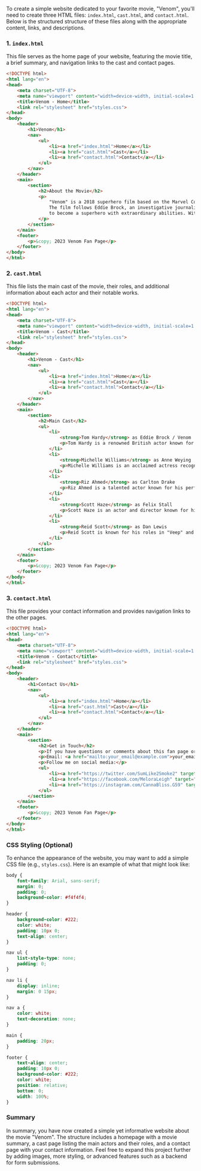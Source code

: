 To create a simple website dedicated to your favorite movie, "Venom", you'll need to create three HTML files: `index.html`, `cast.html`, and `contact.html`. Below is the structured structure of these files along with the appropriate content, links, and descriptions.

### 1. `index.html`

This file serves as the home page of your website, featuring the movie title, a brief summary, and navigation links to the cast and contact pages.

```html
<!DOCTYPE html>
<html lang="en">
<head>
    <meta charset="UTF-8">
    <meta name="viewport" content="width=device-width, initial-scale=1.0">
    <title>Venom - Home</title>
    <link rel="stylesheet" href="styles.css">
</head>
<body>
    <header>
        <h1>Venom</h1>
        <nav>
            <ul>
                <li><a href="index.html">Home</a></li>
                <li><a href="cast.html">Cast</a></li>
                <li><a href="contact.html">Contact</a></li>
            </ul>
        </nav>
    </header>
    <main>
        <section>
            <h2>About the Movie</h2>
            <p>
                "Venom" is a 2018 superhero film based on the Marvel Comics character of the same name. 
                The film follows Eddie Brock, an investigative journalist who merges with an alien symbiote, Venom, 
                to become a superhero with extraordinary abilities. With gripping action and dark humor, the film explores themes of identity and morality.
            </p>
        </section>
    </main>
    <footer>
        <p>&copy; 2023 Venom Fan Page</p>
    </footer>
</body>
</html>
```

### 2. `cast.html`

This file lists the main cast of the movie, their roles, and additional information about each actor and their notable works.

```html
<!DOCTYPE html>
<html lang="en">
<head>
    <meta charset="UTF-8">
    <meta name="viewport" content="width=device-width, initial-scale=1.0">
    <title>Venom - Cast</title>
    <link rel="stylesheet" href="styles.css">
</head>
<body>
    <header>
        <h1>Venom - Cast</h1>
        <nav>
            <ul>
                <li><a href="index.html">Home</a></li>
                <li><a href="cast.html">Cast</a></li>
                <li><a href="contact.html">Contact</a></li>
            </ul>
        </nav>
    </header>
    <main>
        <section>
            <h2>Main Cast</h2>
            <ul>
                <li>
                    <strong>Tom Hardy</strong> as Eddie Brock / Venom
                    <p>Tom Hardy is a renowned British actor known for films such as "Inception", "Mad Max: Fury Road", and "The Dark Knight Rises".</p>
                </li>
                <li>
                    <strong>Michelle Williams</strong> as Anne Weying
                    <p>Michelle Williams is an acclaimed actress recognized for her roles in "Brokeback Mountain", "Blue Valentine", and "The Greatest Showman".</p>
                </li>
                <li>
                    <strong>Riz Ahmed</strong> as Carlton Drake
                    <p>Riz Ahmed is a talented actor known for his performances in "Nightcrawler", "Rogue One: A Star Wars Story", and "Sound of Metal".</p>
                </li>
                <li>
                    <strong>Scott Haze</strong> as Felix Stall
                    <p>Scott Haze is an actor and director known for his work in "The Equalizer" and "Only the Brave".</p>
                </li>
                <li>
                    <strong>Reid Scott</strong> as Dan Lewis
                    <p>Reid Scott is known for his roles in "Veep" and "My Boys".</p>
                </li>
            </ul>
        </section>
    </main>
    <footer>
        <p>&copy; 2023 Venom Fan Page</p>
    </footer>
</body>
</html>
```

### 3. `contact.html`

This file provides your contact information and provides navigation links to the other pages.

```html
<!DOCTYPE html>
<html lang="en">
<head>
    <meta charset="UTF-8">
    <meta name="viewport" content="width=device-width, initial-scale=1.0">
    <title>Venom - Contact</title>
    <link rel="stylesheet" href="styles.css">
</head>
<body>
    <header>
        <h1>Contact Us</h1>
        <nav>
            <ul>
                <li><a href="index.html">Home</a></li>
                <li><a href="cast.html">Cast</a></li>
                <li><a href="contact.html">Contact</a></li>
            </ul>
        </nav>
    </header>
    <main>
        <section>
            <h2>Get in Touch</h2>
            <p>If you have questions or comments about this fan page or the movie "Venom", feel free to reach out!</p>
            <p>Email: <a href="mailto:your_email@example.com">your_email@example.com</a></p>
            <p>Follow me on social media:</p>
            <ul>
                <li><a href="https://twitter.com/SumLike2Smoke2" target="_blank">Twitter</a></li>
                <li><a href="https://facebook.com/MeloraLeigh" target="_blank">Facebook</a></li>
                <li><a href="https://instagram.com/CannaBliss.G59" target="_blank">Instagram</a></li>
            </ul>
        </section>
    </main>
    <footer>
        <p>&copy; 2023 Venom Fan Page</p>
    </footer>
</body>
</html>
```

### CSS Styling (Optional)

To enhance the appearance of the website, you may want to add a simple CSS file (e.g., `styles.css`). Here is an example of what that might look like:

```css
body {
    font-family: Arial, sans-serif;
    margin: 0;
    padding: 0;
    background-color: #f4f4f4;
}

header {
    background-color: #222;
    color: white;
    padding: 10px 0;
    text-align: center;
}

nav ul {
    list-style-type: none;
    padding: 0;
}

nav li {
    display: inline;
    margin: 0 15px;
}

nav a {
    color: white;
    text-decoration: none;
}

main {
    padding: 20px;
}

footer {
    text-align: center;
    padding: 10px 0;
    background-color: #222;
    color: white;
    position: relative;
    bottom: 0;
    width: 100%;
}
```

### Summary

In summary, you have now created a simple yet informative website about the movie "Venom". The structure includes a homepage with a movie summary, a cast page listing the main actors and their roles, and a contact page with your contact information. Feel free to expand this project further by adding images, more styling, or advanced features such as a backend for form submissions.
